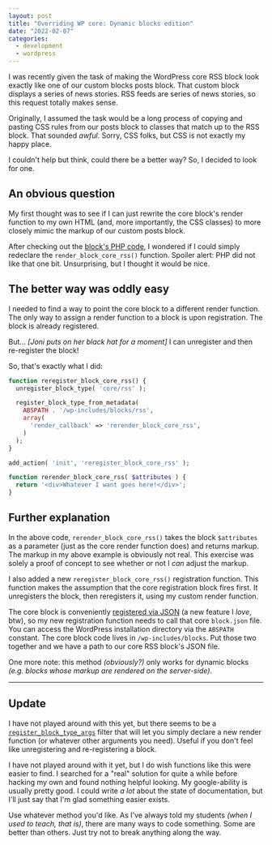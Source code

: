 ```yaml
---
layout: post
title: "Overriding WP core: Dynamic blocks edition"
date: "2022-02-07"
categories:
  - development
  - wordpress
---
```


I was recently given the task of making the WordPress core RSS block look exactly like one of our custom blocks posts block. That custom block displays a series of news stories. RSS feeds are series of news stories, so this request totally makes sense.

Originally, I assumed the task would be a long process of copying and pasting CSS rules from our posts block to classes that match up to the RSS block. That sounded _awful_. Sorry, CSS folks, but CSS is not exactly my happy place.

I couldn't help but think, could there be a better way? So, I decided to look for one.

## An obvious question

My first thought was to see if I can just rewrite the core block's render function to my own HTML (and, more importantly, the CSS classes) to more closely mimic the markup of our custom posts block.

After checking out the [block's PHP code](https://github.com/WordPress/gutenberg/blob/trunk/packages/block-library/src/rss/index.php), I wondered if I could simply redeclare the `render_block_core_rss()` function. Spoiler alert: PHP did not like that one bit. Unsurprising, but I thought it would be nice.

## The better way was oddly easy

I needed to find a way to point the core block to a different render function. The only way to assign a render function to a block is upon registration. The block is already registered.

But... _[Joni puts on her black hat for a moment]_ I can unregister and then re-register the block!

So, that's exactly what I did:

```php
function reregister_block_core_rss() {
  unregister_block_type( 'core/rss' );

  register_block_type_from_metadata(
    ABSPATH . '/wp-includes/blocks/rss',
    array(
      'render_callback' => 'rerender_block_core_rss',
    )
  );
}

add_action( 'init', 'reregister_block_core_rss' );

function rerender_block_core_rss( $attributes ) {
  return '<div>Whatever I want goes here!</div>';
}
```

## Further explanation

In the above code, `rerender_block_core_rss()` takes the block `$attributes` as a parameter (just as the core render function does) and returns markup. The markup in my above example is obviously not real. This exercise was solely a proof of concept to see whether or not I _can_ adjust the markup.

I also added a new `reregister_block_core_rss()` registration function. This function makes the assumption that the core registration block fires first. It unregisters the block, then reregisters it, using my custom render function.

The core block is conveniently [registered via JSON](https://developer.wordpress.org/block-editor/reference-guides/block-api/block-metadata/) (a new feature I _love_, btw), so my new registration function needs to call that core `block.json` file. You can access the WordPress installation directory via the `ABSPATH` constant. The core block code lives in `/wp-includes/blocks`. Put those two together and we have a path to our core RSS block's JSON file.

One more note: this method _(obviously?)_ only works for dynamic blocks _(e.g. blocks whose markup are rendered on the server-side)_.

---

## Update

I have not played around with this yet, but there seems to be a [`register_block_type_args`](https://developer.wordpress.org/reference/hooks/register_block_type_args/) filter that will let you simply declare a new render function (or whatever other arguments you need). Useful if you don't feel like unregistering and re-registering a block.

I have not played around with it yet, but I do wish functions like this were easier to find. I searched for a "real" solution for quite a while before hacking my own and found nothing helpful looking. My google-ability is usually pretty good. I could write _a lot_ about the state of documentation, but I'll just say that I'm glad something easier exists.

Use whatever method you'd like. As I've always told my students _(when I used to teach, that is)_, there are many ways to code something. Some are better than others. Just try not to break anything along the way.
